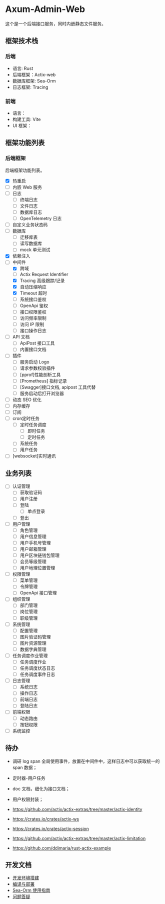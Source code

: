 # Axum-Admin-Web

这个是一个后端接口服务，同时内嵌静态文件服务。

## 框架技术栈

### 后端

- 语言: Rust
- 后端框架：Actix-web
- 数据库框架: Sea-Orm
- 日志框架: Tracing

### 前端

- 语言：
- 构建工具: Vite
- UI 框架：

## 框架功能列表

### 后端框架

后端框架功能列表。

- [x] 热重启
- [ ] 内嵌 Web 服务
- [ ] 日志
  - [ ] 终端日志
  - [ ] 文件日志
  - [ ] 数据库日志
  - [ ] OpenTelemetry 日志
- [ ] 自定义业务状态码
- [ ] 数据库
  - [ ] 迁移库表
  - [ ] 读写数据库
  - [ ] mock 单元测试
- [x] 依赖注入
- [ ] 中间件
  - [x] 跨域
  - [ ] Actix Request Identifier
  - [x] Tracing 高级跟踪/记录
  - [x] 自动压缩响应
  - [x] Timeout 超时
  - [ ] 系统接口鉴权
  - [ ] OpenApi 鉴权
  - [ ] 接口权限鉴权
  - [ ] 访问频率限制
  - [ ] 访问 IP 限制
  - [ ] 接口操作日志
- [ ] API 文档
  - [ ] ApiPost 接口工具
  - [ ] 内置接口文档
- [ ] 插件
  - [ ] 服务启动 Logo
  - [ ] 请求参数校验插件
  - [ ] [pprof]性能剖析工具
  - [ ] [Prometheus] 指标记录
  - [ ] [Swagger]接口文档, apipost 工具代替
  - [ ] 服务启动后打开浏览器
- [ ] 动态 SEO 优化
- [ ] 内存缓存
- [ ] 订阅
- [ ] cron定时任务
  - [ ] 定时任务调度
    - [ ] 即时任务
    - [ ] 定时任务
  - [ ] 系统任务
  - [ ] 用户任务
- [ ] [websocket]实时通讯

## 业务列表

- [ ] 认证管理
  - [ ] 获取验证码
  - [ ] 用户注册
  - [ ] 登陆
    - [ ] 单点登录
  - [ ] 登出
- [ ] 用户管理
  - [ ] 角色管理
  - [ ] 用户信息管理
  - [ ] 用户手机号管理
  - [ ] 用户邮箱管理
  - [ ] 用户区块链钱包管理
  - [ ] 会员等级管理
  - [ ] 用户地理位置管理
- [ ] 权限管理
  - [ ] 菜单管理
  - [ ] 令牌管理
  - [ ] OpenApi 接口管理
- [ ] 组织管理
  - [ ] 部门管理
  - [ ] 岗位管理
  - [ ] 职级管理
- [ ] 系统管理
  - [ ] 配置管理
  - [ ] 图片验证码管理
  - [ ] 图片资源管理
  - [ ] 数据字典管理
- [ ] 任务调度作业管理
  - [ ] 任务调度作业
  - [ ] 任务调度状态日志
  - [ ] 任务调度事件日志
- [ ] 日志管理
  - [ ] 系统日志
  - [ ] 操作日志
  - [ ] 前端日志
  - [ ] 登陆日志
- [ ] 前端权限
  - [ ] 动态路由
  - [ ] 按钮权限
- [ ] 系统监控

## 待办

- 调研 log span 全局使用事件，放置在中间件中，这样日志中可以获取统一的 span 数据；
- 定时器-用户任务
- doc 文档，细化为接口文档；
- 用户权限封装；

- <https://github.com/actix/actix-extras/tree/master/actix-identity>
- <https://crates.io/crates/actix-ws>
- <https://crates.io/crates/actix-session>
- <https://github.com/actix/actix-extras/tree/master/actix-limitation>
- <https://github.com/ddimaria/rust-actix-example>

## 开发文档

- [开发环境搭建](./docs/开发环境搭建.md)
- [编译与部署](./docs/编译与部署.md)
- [Sea-Orm 使用指南](./docs/Sea-Orm使用指南.md)
- [问题答疑](./docs/Q&A.md)
